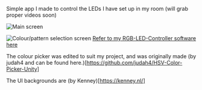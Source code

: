 
Simple app I made to control the LEDs I have set up in my room (will grab proper videos soon)

![Main screen](https://i.imgur.com/ZkRtnbV.png)

![Colour/pattern selection screen](https://i.imgur.com/MQYFufo.png)
[Refer to my RGB-LED-Controller software here](https://github.com/intervenience/RGB-LED-Controller)

The colour picker was edited to suit my project, and was originally made (by judah4 and can be found here.)[https://github.com/judah4/HSV-Color-Picker-Unity]

The UI backgrounds are (by Kenney)[https://kenney.nl/]
